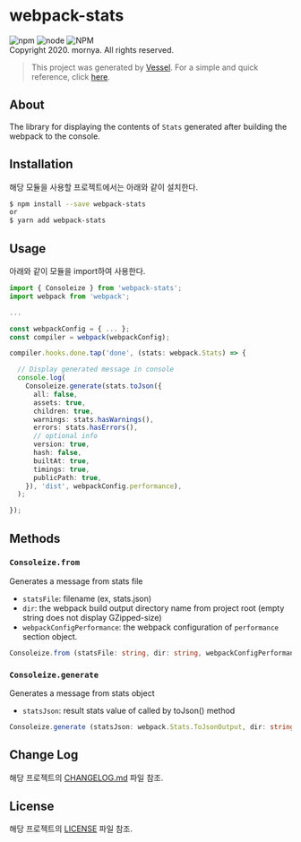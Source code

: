 # webpack-stats
![npm](https://img.shields.io/npm/v/webpack-stats)
![node](https://img.shields.io/node/v/webpack-stats)
![NPM](https://img.shields.io/npm/l/webpack-stats)
<br>Copyright 2020. mornya. All rights reserved.

> This project was generated by [Vessel](https://www.npmjs.com/package/@mornya/vessel). For a simple and quick reference, click [here](VESSEL.md).

## About
The library for displaying the contents of `Stats` generated after building the webpack to the console.

## Installation
해당 모듈을 사용할 프로젝트에서는 아래와 같이 설치한다.
```bash
$ npm install --save webpack-stats
or
$ yarn add webpack-stats
```

## Usage
아래와 같이 모듈을 import하여 사용한다.
```typescript
import { Consoleize } from 'webpack-stats';
import webpack from 'webpack';

...

const webpackConfig = { ... };
const compiler = webpack(webpackConfig);

compiler.hooks.done.tap('done', (stats: webpack.Stats) => {

  // Display generated message in console
  console.log(
    Consoleize.generate(stats.toJson({
      all: false,
      assets: true,
      children: true,
      warnings: stats.hasWarnings(),
      errors: stats.hasErrors(),
      // optional info
      version: true,
      hash: false,
      builtAt: true,
      timings: true,
      publicPath: true,
    }), 'dist', webpackConfig.performance),
  );

});
```

## Methods

### `Consoleize.from`
Generates a message from stats file
- `statsFile`: filename (ex, stats.json)
- `dir`: the webpack build output directory name from project root (empty string does not display GZipped-size)
- `webpackConfigPerformance`: the webpack configuration of `performance` section object.
```typescript
Consoleize.from (statsFile: string, dir: string, webpackConfigPerformance: WebpackConfigPerformance);
```

### `Consoleize.generate`
Generates a message from stats object
- `statsJson`: result stats value of called by toJson() method
```typescript
Consoleize.generate (statsJson: webpack.Stats.ToJsonOutput, dir: string, webpackConfigPerformance: WebpackConfigPerformance);
```

## Change Log
해당 프로젝트의 [CHANGELOG.md](CHANGELOG.md) 파일 참조.

## License
해당 프로젝트의 [LICENSE](LICENSE) 파일 참조.
